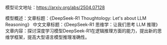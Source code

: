 模型论文地址：https://arxiv.org/abs/2504.07128

模型概述：文章标题：《DeepSeek-R1 Thoughtology: Let's <think> about LLM Reasoning》
中文文章标题：《DeepSeek-R1 思维学：让我们思考 LLM 推理》
文章内容：探讨深度学习模型DeepSeek-R1在逻辑推理方面的能力，提出新的思维学框架，提高大型语言模型推理准确性。
